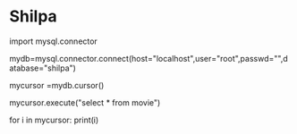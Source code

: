 # Shilpa
import mysql.connector 

mydb=mysql.connector.connect(host="localhost",user="root",passwd="",database="shilpa")

mycursor =mydb.cursor()

mycursor.execute("select * from movie")

for i in mycursor:
    print(i)
